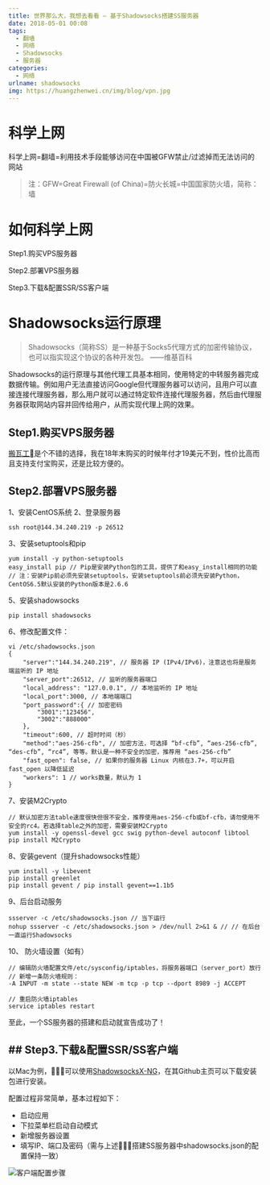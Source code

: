 ```yaml
---
title: 世界那么大，我想去看看 — 基于Shadowsocks搭建SS服务器
date: 2018-05-01 00:08
tags:
  - 翻墙
  - 网络
  - Shadowsocks
  - 服务器
categories:
  - 网络
urlname: shadowsocks
img: https://huangzhenwei.cn/img/blog/vpn.jpg
---
```


# 科学上网
科学上网=翻墙=利用技术手段能够访问在中国被GFW禁止/过滤掉而无法访问的网站
> 注：GFW=Great Firewall (of China)=防火长城=中国国家防火墙，简称：墙

# 如何科学上网

Step1.购买VPS服务器

Step2.部署VPS服务器

Step3.下载&配置SSR/SS客户端

# Shadowsocks运行原理
> Shadowsocks（简称SS）是一种基于Socks5代理方式的加密传输协议，也可以指实现这个协议的各种开发包。 ——维基百科

Shadowsocks的运行原理与其他代理工具基本相同，使用特定的中转服务器完成数据传输。例如用户无法直接访问Google但代理服务器可以访问，且用户可以直接连接代理服务器，那么用户就可以通过特定软件连接代理服务器，然后由代理服务器获取网站内容并回传给用户，从而实现代理上网的效果。

## Step1.购买VPS服务器

[搬瓦工](https://bwh88.net)是个不错的选择，我在18年末购买的时候年付才19美元不到，性价比高而且支持支付宝购买，还是比较方便的。

## Step2.部署VPS服务器

1、安装CentOS系统
2、登录服务器 
```
ssh root@144.34.240.219 -p 26512
```
3、安装setuptools和pip
```
yum install -y python-setuptools
easy_install pip // Pip是安装Python包的工具，提供了和easy_install相同的功能
// 注：安装Pip前必须先安装setuptools，安装setuptools前必须先安装Python，CentOS6.5默认安装的Python版本是2.6.6
```

5、安装shadowsocks
```
pip install shadowsocks
```
6、修改配置文件：
```
vi /etc/shadowsocks.json
{
    "server":"144.34.240.219", // 服务器 IP (IPv4/IPv6)，注意这也将是服务端监听的 IP 地址
    "server_port":26512, // 监听的服务器端口
    "local_address": "127.0.0.1", // 本地监听的 IP 地址
    "local_port":3000, // 本地端端口
    "port_password":{ // 加密密码
        "3001":"123456",
        "3002":"888000"
    },
    "timeout":600, // 超时时间（秒）
    "method":"aes-256-cfb", // 加密方法，可选择 “bf-cfb”, “aes-256-cfb”, “des-cfb”, “rc4”, 等等。默认是一种不安全的加密，推荐用 “aes-256-cfb”
    "fast_open": false, // 如果你的服务器 Linux 内核在3.7+，可以开启 fast_open 以降低延迟
    "workers": 1 // works数量，默认为 1
}
```
7、安装M2Crypto 
```
// 默认加密方法table速度很快但很不安全，推荐使用aes-256-cfb或bf-cfb，请勿使用不安全的rc4。若选择table之外的加密，需要安装M2Crypto
yum install -y openssl-devel gcc swig python-devel autoconf libtool
pip install M2Crypto
```
8、安装gevent（提升shadowsocks性能）
```
yum install -y libevent
pip install greenlet
pip install gevent / pip install gevent==1.1b5
```
9、后台启动服务
```
ssserver -c /etc/shadowsocks.json // 当下运行
nohup ssserver -c /etc/shadowsocks.json > /dev/null 2>&1 & // // 在后台一直运行Shadowsocks
```
10、 防火墙设置（如有）
```
// 编辑防火墙配置文件/etc/sysconfig/iptables，将服务器端口（server_port）放行
// 新增一条防火墙规则：
-A INPUT -m state --state NEW -m tcp -p tcp --dport 8989 -j ACCEPT

// 重启防火墙iptables
service iptables restart
```

至此，一个SS服务器的搭建和启动就宣告成功了！

## ## Step3.下载&配置SSR/SS客户端

以Mac为例，可以使用[ShadowsocksX-NG](https://github.com/shadowsocksr-backup/ShadowsocksX-NG/releases)，在其Github主页可以下载安装包进行安装。

配置过程非常简单，基本过程如下：
* 启动应用
* 下拉菜单栏启动自动模式
* 新增服务器设置
* 填写IP、端口及密码（需与上述搭建SS服务器中shadowsocks.json的配置保持一致）

![客户端配置步骤](https://huangzhenwei.cn/img/blog/shadowsocks-client.png '客户端配置步骤')
